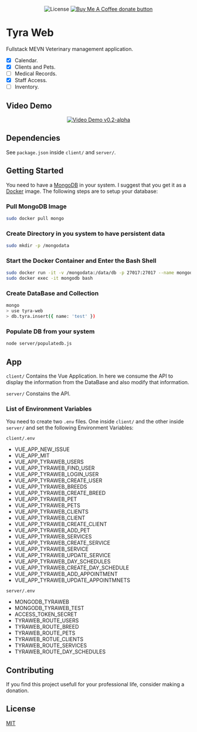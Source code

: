 <p align="center">
    <span class="badge-license">
        <img
        src="https://img.shields.io/github/license/Andrsrz/tyra-web?style=for-the-badge"
        alt="License" />
    </span>
    <span class="badge-buymeacoffee">
        <a href="https://www.buymeacoffee.com/andrsrz"
        title="Donate using Buy Me A Coffee">
        <img
        src="https://img.shields.io/static/v1?label=Buy%20Me%20a%20Beer&message=donate&color=FF813F&style=for-the-badge&logo=buy-me-a-coffee"
        alt="Buy Me A Coffee donate button" />
        </a>
    </span>
</p>

# Tyra Web
Fullstack MEVN Veterinary management application.
- [x] Calendar.
- [x] Clients and Pets.
- [ ] Medical Records.
- [x] Staff Access.
- [ ] Inventory.

## Video Demo
<p align="center">
    <span>
        <a href="https://www.youtube.com/watch?v=p336N-SqQs4"
        title="TyraWeb v0.2-alpha Video Demo">
        <img
        src="http://img.youtube.com/vi/p336N-SqQs4/0.jpg"
        alt="Video Demo v0.2-alpha" />
        </a>
    </span>
</p>

## Dependencies
See ```package.json``` inside ```client/``` and ```server/```.

## Getting Started
You need to have a [MongoDB](https://www.mongodb.com/) in your system. I suggest
that you get it as a [Docker](https://www.docker.com/) image. The following
steps are to setup your database:

### Pull MongoDB Image
``` sh
sudo docker pull mongo
```
### Create Directory in you system to have persistent data
``` sh
sudo mkdir -p /mongodata
```
### Start the Docker Container and Enter the Bash Shell
``` sh
sudo docker run -it -v /mongodata:/data/db -p 27017:27017 --name mongodb -d mongo
sudo docker exec -it mongodb bash
```
### Create DataBase and Collection
``` sh
mongo
> use tyra-web
> db.tyra.insert({ name: 'test' })
```
### Populate DB from your system
``` sh
node server/populatedb.js
```

## App
```client/```
Contains the Vue Application. In here we consume the API to display the
information from the DataBase and also modify that information.

```server/```
Constains the API.

### List of Environment Variables
You need to create two ```.env``` files. One inside ```client/``` and the other
inside ```server/``` and set the following Environment Variables:

```client/.env```
- VUE_APP_NEW_ISSUE
- VUE_APP_MIT
- VUE_APP_TYRAWEB_USERS
- VUE_APP_TYRAWEB_FIND_USER
- VUE_APP_TYRAWEB_LOGIN_USER
- VUE_APP_TYRAWEB_CREATE_USER
- VUE_APP_TYRAWEB_BREEDS
- VUE_APP_TYRAWEB_CREATE_BREED
- VUE_APP_TYRAWEB_PET
- VUE_APP_TYRAWEB_PETS
- VUE_APP_TYRAWEB_CLIENTS
- VUE_APP_TYRAWEB_CLIENT
- VUE_APP_TYRAWEB_CREATE_CLIENT
- VUE_APP_TYRAWEB_ADD_PET
- VUE_APP_TYRAWEB_SERVICES
- VUE_APP_TYRAWEB_CREATE_SERVICE
- VUE_APP_TYRAWEB_SERVICE
- VUE_APP_TYRAWEB_UPDATE_SERVICE
- VUE_APP_TYRAWEB_DAY_SCHEDULES
- VUE_APP_TYRAWEB_CREATE_DAY_SCHEDULE
- VUE_APP_TYRAWEB_ADD_APPOINTMENT
- VUE_APP_TYRAWEB_UPDATE_APPOINTMNETS

```server/.env```
- MONGODB_TYRAWEB
- MONGODB_TYRAWEB_TEST
- ACCESS_TOKEN_SECRET
- TYRAWEB_ROUTE_USERS
- TYRAWEB_ROUTE_BREED
- TYRAWEB_ROUTE_PETS
- TYRAWEB_ROTUE_CLIENTS
- TYRAWEB_ROUTE_SERVICES
- TYRAWEB_ROUTE_DAY_SCHEDULES

## Contributing
If you find this project usefull for your professional life, consider
making a donation.

## License
[MIT](https://mit-license.org/)

